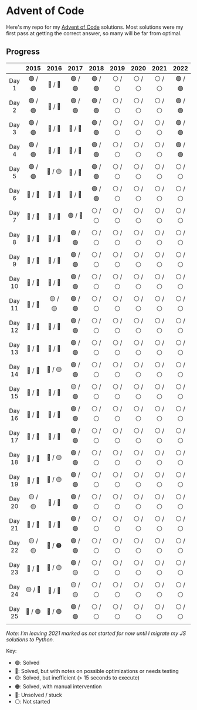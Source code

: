 # Advent of Code

Here's my repo for my [Advent of Code](https://adventofcode.com/) solutions. Most solutions were my first pass at getting the correct answer, so many will be far from optimal.

## Progress

|        | 2015    | 2016    | 2017    | 2018    | 2019    | 2020    | 2021    | 2022    |
| :----: | :-----: | :-----: | :-----: | :-----: | :-----: | :-----: | :-----: | :-----: |
| Day 1  | 🟢 / 🟢 | 🔵 / 🔵 | 🟢 / 🟢 | 🟢 / 🟢 | ⚪️ / ⚪️ | ⚪️ / ⚪️ | ⚪️ / ⚪️ | 🟢 / 🟢 |
| Day 2  | 🟢 / 🟢 | 🔵 / 🔵 | 🟢 / 🟢 | 🟢 / 🟢 | ⚪️ / ⚪️ | ⚪️ / ⚪️ | ⚪️ / ⚪️ | 🟢 / 🟢 |
| Day 3  | 🟢 / 🟢 | 🔵 / 🔵 | 🔵 / 🔵 | 🟢 / 🟢 | ⚪️ / ⚪️ | ⚪️ / ⚪️ | ⚪️ / ⚪️ | 🟢 / 🟢 |
| Day 4  | 🟢 / 🟢 | 🔵 / 🔵 | 🔵 / 🔵 | 🟢 / 🟢 | ⚪️ / ⚪️ | ⚪️ / ⚪️ | ⚪️ / ⚪️ | 🟢 / 🟢 |
| Day 5  | 🟢 / 🟢 | 🔵 / 🟡 | 🔵 / 🔵 | 🟢 / 🟢 | ⚪️ / ⚪️ | ⚪️ / ⚪️ | ⚪️ / ⚪️ | ⚪️ / ⚪️ |
| Day 6  | 🔵 / 🔵 | 🔵 / 🔵 | 🔵 / 🔵 | 🟢 / 🟢 | ⚪️ / ⚪️ | ⚪️ / ⚪️ | ⚪️ / ⚪️ | ⚪️ / ⚪️ |
| Day 7  | 🔵 / 🔵 | 🔵 / 🔵 | 🟢 / 🔵 | ⚪️ / ⚪️ | ⚪️ / ⚪️ | ⚪️ / ⚪️ | ⚪️ / ⚪️ | ⚪️ / ⚪️ |
| Day 8  | 🔵 / 🔵 | 🔵 / 🔵 | 🟢 / 🟢 | ⚪️ / ⚪️ | ⚪️ / ⚪️ | ⚪️ / ⚪️ | ⚪️ / ⚪️ | ⚪️ / ⚪️ |
| Day 9  | 🔵 / 🔵 | 🔵 / 🔵 | 🟢 / 🟢 | ⚪️ / ⚪️ | ⚪️ / ⚪️ | ⚪️ / ⚪️ | ⚪️ / ⚪️ | ⚪️ / ⚪️ |
| Day 10 | 🔵 / 🔵 | 🔵 / 🔵 | 🟢 / 🟢 | ⚪️ / ⚪️ | ⚪️ / ⚪️ | ⚪️ / ⚪️ | ⚪️ / ⚪️ | ⚪️ / ⚪️ |
| Day 11 | 🔵 / 🔵 | 🟡 / 🟡 | 🟢 / 🟢 | ⚪️ / ⚪️ | ⚪️ / ⚪️ | ⚪️ / ⚪️ | ⚪️ / ⚪️ | ⚪️ / ⚪️ |
| Day 12 | 🔵 / 🔵 | 🔵 / 🔵 | 🟢 / 🟢 | ⚪️ / ⚪️ | ⚪️ / ⚪️ | ⚪️ / ⚪️ | ⚪️ / ⚪️ | ⚪️ / ⚪️ |
| Day 13 | 🔵 / 🔵 | 🔵 / 🔵 | 🟢 / 🟢 | ⚪️ / ⚪️ | ⚪️ / ⚪️ | ⚪️ / ⚪️ | ⚪️ / ⚪️ | ⚪️ / ⚪️ |
| Day 14 | 🔵 / 🔵 | 🔵 / 🟡 | 🟢 / 🟢 | ⚪️ / ⚪️ | ⚪️ / ⚪️ | ⚪️ / ⚪️ | ⚪️ / ⚪️ | ⚪️ / ⚪️ |
| Day 15 | 🔵 / 🔵 | 🔵 / 🔵 | 🟡 / 🟢 | ⚪️ / ⚪️ | ⚪️ / ⚪️ | ⚪️ / ⚪️ | ⚪️ / ⚪️ | ⚪️ / ⚪️ |
| Day 16 | 🔵 / 🔵 | 🔵 / 🔵 | 🟢 / 🟢 | ⚪️ / ⚪️ | ⚪️ / ⚪️ | ⚪️ / ⚪️ | ⚪️ / ⚪️ | ⚪️ / ⚪️ |
| Day 17 | 🔵 / 🔵 | 🔵 / 🔵 | 🟢 / 🟢 | ⚪️ / ⚪️ | ⚪️ / ⚪️ | ⚪️ / ⚪️ | ⚪️ / ⚪️ | ⚪️ / ⚪️ |
| Day 18 | 🔵 / 🔵 | 🔵 / 🟡 | 🟢 / 🟢 | ⚪️ / ⚪️ | ⚪️ / ⚪️ | ⚪️ / ⚪️ | ⚪️ / ⚪️ | ⚪️ / ⚪️ |
| Day 19 | 🔵 / 🔵 | 🔵 / 🟡 | 🟢 / 🟢 | ⚪️ / ⚪️ | ⚪️ / ⚪️ | ⚪️ / ⚪️ | ⚪️ / ⚪️ | ⚪️ / ⚪️ |
| Day 20 | 🟡 / 🟡 | 🔵 / 🔵 | 🟢 / 🟢 | ⚪️ / ⚪️ | ⚪️ / ⚪️ | ⚪️ / ⚪️ | ⚪️ / ⚪️ | ⚪️ / ⚪️ |
| Day 21 | 🔵 / 🔵 | 🔵 / 🔵 | 🟢 / 🟢 | ⚪️ / ⚪️ | ⚪️ / ⚪️ | ⚪️ / ⚪️ | ⚪️ / ⚪️ | ⚪️ / ⚪️ |
| Day 22 | 🟡 / 🟡 | 🔵 / 🟠 | 🟢 / 🟢 | ⚪️ / ⚪️ | ⚪️ / ⚪️ | ⚪️ / ⚪️ | ⚪️ / ⚪️ | ⚪️ / ⚪️ |
| Day 23 | 🔵 / 🔵 | 🔵 / 🟡 | 🟢 / 🟡 | ⚪️ / ⚪️ | ⚪️ / ⚪️ | ⚪️ / ⚪️ | ⚪️ / ⚪️ | ⚪️ / ⚪️ |
| Day 24 | 🟡 / 🔵 | 🔵 / 🔵 | 🟡 / 🟡 | ⚪️ / ⚪️ | ⚪️ / ⚪️ | ⚪️ / ⚪️ | ⚪️ / ⚪️ | ⚪️ / ⚪️ |
| Day 25 | 🔵 / 🟢 | 🔵 / 🟢 | 🟢 / 🟢 | ⚪️ / ⚪️ | ⚪️ / ⚪️ | ⚪️ / ⚪️ | ⚪️ / ⚪️ | ⚪️ / ⚪️ |

*Note: I'm leaving 2021 marked as not started for now until I migrate my JS solutions to Python.*

Key:
- 🟢: Solved
- 🔵: Solved, but with notes on possible optimizations or needs testing
- 🟡: Solved, but inefficient (> 15 seconds to execute)
- 🟠: Solved, with manual intervention
- 🔴: Unsolved / stuck
- ⚪️: Not started
